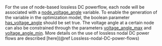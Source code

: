 For the use of node-based lossless DC powerflow, each node will be associated with
a [node\_voltage\_angle](@ref) variable. To enable the generation
of the variable in the optimization model, the boolean parameter
[has\_voltage\_angle](@ref) should be set true.
The voltage angle at a certain node can also be constrained through the
parameters [voltage\_angle\_max](@ref) and [voltage\_angle\_min](@ref). More details on the use of  lossless nodal DC power flows
are described [here](@ref Lossless-nodal-DC-power-flows)
